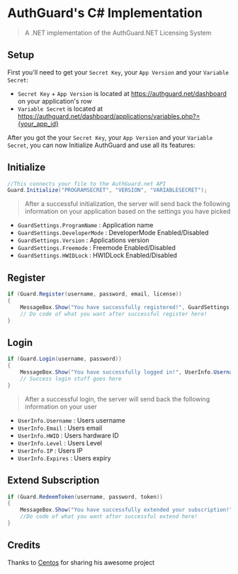 # AuthGuard's C# Implementation
> A .NET implementation of the AuthGuard.NET Licensing System
## Setup
First you'll need to get your `Secret Key`, your `App Version` and your `Variable Secret`:
* `Secret Key` + `App Version` is located at https://authguard.net/dashboard on your application's row
*  `Variable Secret` is located at https://authguard.net/dashboard/applications/variables.php?={your_app_id}

After you got the your `Secret Key`, your `App Version` and your `Variable Secret`, you can now Initialize AuthGuard and use all its features:

## Initialize
```csharp
//This connects your file to the AuthGuard.net API
Guard.Initialize("PROGRAMSECRET", "VERSION", "VARIABLESECRET");
```
> After a successful initialization, the server will send back the following information on your application based on the settings you have picked

* `GuardSettings.ProgramName` : Application name
* `GuardSettings.DeveloperMode` : DeveloperMode Enabled/Disabled
* `GuardSettings.Version` : Applications version
* `GuardSettings.Freemode` : Freemode Enabled/Disabled
* `GuardSettings.HWIDLock` : HWIDLock Enabled/Disabled

## Register
```csharp
if (Guard.Register(username, password, email, license))
{
    MessageBox.Show("You have successfully registered!", GuardSettings.ProgramName, MessageBoxButton.OK, MessageBoxImage.Information);
    // Do code of what you want after successful register here!
}
```

## Login
```csharp
if (Guard.Login(username, password))
{
    MessageBox.Show("You have successfully logged in!", UserInfo.Username, MessageBoxButton.OK, MessageBoxImage.Information);
    // Success login stuff goes here
}
```
> After a successful login, the server will send back the following information on your user

* `UserInfo.Username` : Users username
* `UserInfo.Email` : Users email
* `UserInfo.HWID` : Users hardware ID
* `UserInfo.Level` : Users Level
* `UserInfo.IP` : Users IP
* `UserInfo.Expires` : Users expiry

## Extend Subscription
```csharp
if (Guard.RedeemToken(username, password, token))
{
    MessageBox.Show("You have successfully extended your subscription!", GuardSettings.ProgramName, MessageBoxButton.OK, MessageBoxImage.Information);
    //Do code of what you want after successful extend here!
}
```
## Credits
Thanks to [Centos](https://github.com/TrinityNET) for sharing his awesome project
